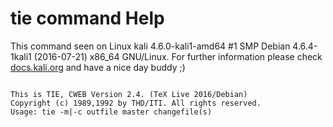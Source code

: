 # tie command Help
 
 This command seen on Linux kali 4.6.0-kali1-amd64 #1 SMP Debian 4.6.4-1kali1 (2016-07-21) x86_64 GNU/Linux. For further information please check [docs.kali.org](docs.kali.org) and have a nice day buddy ;) 

~~~

This is TIE, CWEB Version 2.4. (TeX Live 2016/Debian)
Copyright (c) 1989,1992 by THD/ITI. All rights reserved.
Usage: tie -m|-c outfile master changefile(s)

~~~
